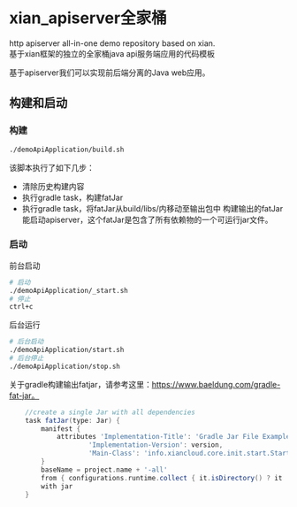 # xian_apiserver全家桶
http apiserver all-in-one demo repository based on xian.  
基于xian框架的独立的全家桶java api服务端应用的代码模板

基于apiserver我们可以实现前后端分离的Java web应用。

## 构建和启动
### 构建
```bash
./demoApiApplication/build.sh
```
该脚本执行了如下几步：
- 清除历史构建内容
- 执行gradle task，构建fatJar
- 执行gradle task，将fatJar从build/libs/内移动至输出包中
构建输出的fatJar能启动apiserver，这个fatJar是包含了所有依赖物的一个可运行jar文件。

### 启动
前台启动
```bash
# 启动
./demoApiApplication/_start.sh
# 停止
ctrl+c
```
后台运行
```bash
# 后台启动
./demoApiApplication/start.sh
# 后台停止
./demoApiApplication/stop.sh
```

关于gradle构建输出fatjar，请参考这里：https://www.baeldung.com/gradle-fat-jar。
```groovy
    //create a single Jar with all dependencies
    task fatJar(type: Jar) {
        manifest {
            attributes 'Implementation-Title': 'Gradle Jar File Example',
                    'Implementation-Version': version,
                    'Main-Class': 'info.xiancloud.core.init.start.StartServer'
        }
        baseName = project.name + '-all'
        from { configurations.runtime.collect { it.isDirectory() ? it : zipTree(it) } }
        with jar
    }
```

